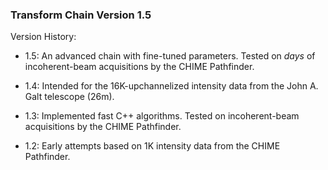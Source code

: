 ### Transform Chain Version 1.5

Version History:

   - 1.5: An advanced chain with fine-tuned parameters. Tested on *days* of incoherent-beam acquisitions by the CHIME Pathfinder. 

   - 1.4: Intended for the 16K-upchannelized intensity data from the John A. Galt telescope (26m).

   - 1.3: Implemented fast C++ algorithms. Tested on incoherent-beam acquisitions by the CHIME Pathfinder.

   - 1.2: Early attempts based on 1K intensity data from the CHIME Pathfinder.
